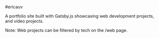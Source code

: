#ericauv

A portfolio site built with Gatsby.js showcasing web development projects, and video projects.

Note: Web projects can be filtered by tech on the /web page.
